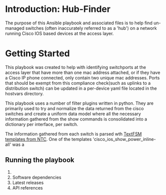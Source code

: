 # Introduction: Hub-Finder
The purpose of this Ansible playbook and associated files is to help find un-managed switches (often inaccurately referred to as a 'hub') on a network running Cisco IOS based devices at the access layer.

# Getting Started
This playbook was created to help with identifying switchports at the access layer that have more than one mac address attached, or if they have a Cisco IP phone connected, only contain two unique mac addresses.  Ports that should be exempt from this compliance check(such as uplinks to a distribution switch) can be updated in a per-device yaml file located in the hostvars directory.

This playbook uses a number of filter plugins written in python.  They are primarily used to try and normalize the data returned from the cisco switches and create a uniform data model where all the necessary information gathered from the show commands is consolidated into a dictionary per interface, per switch.

The information gathered from each switch is parsed wth [TextFSM templates from NTC](https://github.com/networktocode/ntc-templates). One of the templates 'cisco_ios_show_power_inline-all' was a 

## Running the playbook
1.	
2.	Software dependencies
3.	Latest releases
4.	API references


